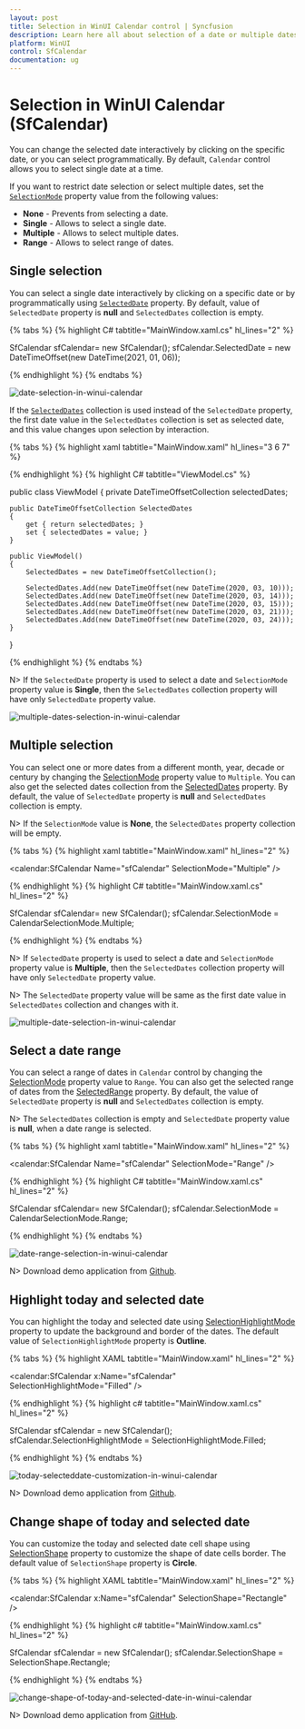 ```yaml
---
layout: post
title: Selection in WinUI Calendar control | Syncfusion
description: Learn here all about selection of a date or multiple dates in the Calendar (SfCalendar) control and more.
platform: WinUI
control: SfCalendar
documentation: ug
---
```


# Selection in WinUI Calendar (SfCalendar)

You can change the selected date interactively by clicking on the specific date, or you can select programmatically. By default, `Calendar` control allows you to select single date at a time. 

If you want to restrict date selection or select multiple dates, set the [`SelectionMode`](https://help.syncfusion.com/cr/winui/Syncfusion.UI.Xaml.Calendar.SfCalendar.html#Syncfusion_UI_Xaml_Calendar_SfCalendar_SelectionMode) property value from the following values:

* **None** - Prevents from selecting a date.
* **Single** - Allows to select a single date.
* **Multiple** - Allows to select multiple dates.
* **Range** -  Allows to select range of dates.

## Single selection

You can select a single date interactively by clicking on a specific date or by programmatically using [`SelectedDate`](https://help.syncfusion.com/cr/winui/Syncfusion.UI.Xaml.Calendar.SfCalendar.html#Syncfusion_UI_Xaml_Calendar_SfCalendar_SelectedDate) property. By default, value of `SelectedDate` property is **null** and `SelectedDates` collection is empty.

{% tabs %}
{% highlight C# tabtitle="MainWindow.xaml.cs" hl_lines="2" %}

SfCalendar sfCalendar= new SfCalendar();
sfCalendar.SelectedDate = new DateTimeOffset(new DateTime(2021, 01, 06));

{% endhighlight %}
{% endtabs %}

![date-selection-in-winui-calendar](Images/selection/date-selection-in-winui-calendar.png)

If the [`SelectedDates`](https://help.syncfusion.com/cr/winui/Syncfusion.UI.Xaml.Calendar.SfCalendar.html#Syncfusion_UI_Xaml_Calendar_SfCalendar_SelectedDates) collection is used instead of the `SelectedDate` property, the first date value in the `SelectedDates` collection is set as selected date, and this value changes upon selection by interaction.

{% tabs %}
{% highlight xaml tabtitle="MainWindow.xaml" hl_lines="3 6 7" %}

<Grid>
    <Grid.DataContext>
        <local:ViewModel x:Name="viewModel" />
    </Grid.DataContext>
    <calendar:SfCalendar x:Name="calendar"
                        SelectionMode="Single" 
                        SelectedDates="{x:Bind viewModel.SelectedDates, Mode=TwoWay}"
                        />
</Grid>

{% endhighlight %}
{% highlight C# tabtitle="ViewModel.cs" %}

public class ViewModel
{
    private DateTimeOffsetCollection selectedDates;

    public DateTimeOffsetCollection SelectedDates
    {
        get { return selectedDates; }
        set { selectedDates = value; }
    }

    public ViewModel()
    {
        SelectedDates = new DateTimeOffsetCollection();

        SelectedDates.Add(new DateTimeOffset(new DateTime(2020, 03, 10)));
        SelectedDates.Add(new DateTimeOffset(new DateTime(2020, 03, 14)));
        SelectedDates.Add(new DateTimeOffset(new DateTime(2020, 03, 15)));
        SelectedDates.Add(new DateTimeOffset(new DateTime(2020, 03, 21)));
        SelectedDates.Add(new DateTimeOffset(new DateTime(2020, 03, 24)));
    }
}

{% endhighlight %}
{% endtabs %}

N> If the `SelectedDate` property is used to select a date and `SelectionMode` property value is **Single**, then the `SelectedDates` collection property will have only `SelectedDate` property value. 

![multiple-dates-selection-in-winui-calendar](Images/selection/multiple-dates-selection-in-winui-calendar.png)

## Multiple selection

You can select one or more dates from a different month, year, decade or century by changing the [SelectionMode](https://help.syncfusion.com/cr/winui/Syncfusion.UI.Xaml.Calendar.SfCalendar.html#Syncfusion_UI_Xaml_Calendar_SfCalendar_SelectionMode) property value to `Multiple`. You can also get the selected dates collection from the [SelectedDates](https://help.syncfusion.com/cr/winui/Syncfusion.UI.Xaml.Calendar.SfCalendar.html#Syncfusion_UI_Xaml_Calendar_SfCalendar_SelectedDates) property. By default, the value of `SelectedDate` property is **null** and `SelectedDates` collection is empty.

N> If the `SelectionMode` value is **None**, the `SelectedDates` property collection will be empty. 

{% tabs %}
{% highlight xaml tabtitle="MainWindow.xaml" hl_lines="2" %}

<calendar:SfCalendar Name="sfCalendar" 
                     SelectionMode="Multiple" />

{% endhighlight %}
{% highlight C# tabtitle="MainWindow.xaml.cs" hl_lines="2" %}

SfCalendar sfCalendar= new SfCalendar();
sfCalendar.SelectionMode = CalendarSelectionMode.Multiple;

{% endhighlight %}
{% endtabs %}

N> If `SelectedDate` property is used to select a date and `SelectionMode` property value is **Multiple**, then the `SelectedDates` collection property will have only `SelectedDate` property value. 

N> The `SelectedDate` property value will be same as the first date value in `SelectedDates` collection and changes with it.

![multiple-date-selection-in-winui-calendar](Images/getting-started/multiple-date-selection-in-winui-calendar.png)

## Select a date range

You can select a range of dates in `Calendar` control by changing the [SelectionMode](https://help.syncfusion.com/cr/winui/Syncfusion.UI.Xaml.Calendar.SfCalendar.html#Syncfusion_UI_Xaml_Calendar_SfCalendar_SelectionMode) property value to `Range`. You can also get the selected range of dates from the [SelectedRange](https://help.syncfusion.com/cr/winui/Syncfusion.UI.Xaml.Calendar.SfCalendar.html#Syncfusion_UI_Xaml_Calendar_SfCalendar_SelectedDates) property. By default, the value of `SelectedDate` property is **null** and `SelectedDates` collection is empty.

N> The `SelectedDates` collection is empty and `SelectedDate` property value is **null**, when a date range is selected.

{% tabs %}
{% highlight xaml tabtitle="MainWindow.xaml" hl_lines="2" %}

<calendar:SfCalendar Name="sfCalendar" 
                     SelectionMode="Range" />

{% endhighlight %}
{% highlight C# tabtitle="MainWindow.xaml.cs" hl_lines="2" %}

SfCalendar sfCalendar= new SfCalendar();
sfCalendar.SelectionMode = CalendarSelectionMode.Range;

{% endhighlight %}
{% endtabs %}

![date-range-selection-in-winui-calendar](Images/getting-started/date-range-selection-in-winui-calendar.png)

N> Download demo application from [Github](https://github.com/SyncfusionExamples/syncfusion-winui-tools-calendar-examples/tree/main/Samples/Selection).

## Highlight today and selected date

You can highlight the today and selected date using [SelectionHighlightMode](https://help.syncfusion.com/cr/winui/Syncfusion.UI.Xaml.Calendar.SfCalendar.html#Syncfusion_UI_Xaml_Calendar_SfCalendar_SelectionHighlightMode) property to update the background and border of the dates. The default value of `SelectionHighlightMode` property is **Outline**.

{% tabs %}
{% highlight XAML tabtitle="MainWindow.xaml" hl_lines="2" %}

<calendar:SfCalendar x:Name="sfCalendar" 
                     SelectionHighlightMode="Filled"
                     />

{% endhighlight %}
{% highlight c# tabtitle="MainWindow.xaml.cs" hl_lines="2" %}

SfCalendar sfCalendar = new SfCalendar();
sfCalendar.SelectionHighlightMode = SelectionHighlightMode.Filled;

{% endhighlight %}
{% endtabs %}

![today-selecteddate-customization-in-winui-calendar](Images/selection/today-selecteddate-customization-in-winui-calendar.png)

N> Download demo application from [Github](https://github.com/SyncfusionExamples/syncfusion-winui-tools-calendar-examples/tree/main/Samples/Selection).

## Change shape of today and selected date

 You can customize the today and selected date cell shape using [SelectionShape](https://help.syncfusion.com/cr/winui/Syncfusion.UI.Xaml.Calendar.SfCalendar.html#Syncfusion_UI_Xaml_Calendar_SfCalendar_SelectionShape) property to customize the shape of date cells border. The default value of `SelectionShape` property is **Circle**.

{% tabs %}
{% highlight XAML tabtitle="MainWindow.xaml" hl_lines="2" %}

<calendar:SfCalendar x:Name="sfCalendar"
                     SelectionShape="Rectangle"
                     />

{% endhighlight %}
{% highlight c# tabtitle="MainWindow.xaml.cs" hl_lines="2" %}

SfCalendar sfCalendar = new SfCalendar();
sfCalendar.SelectionShape = SelectionShape.Rectangle;

{% endhighlight %}
{% endtabs %}

![change-shape-of-today-and-selected-date-in-winui-calendar](Images/selection/change-shape-of-today-and-selected-date-in-winui-calendar.png)

N> Download demo application from [GitHub](https://github.com/SyncfusionExamples/syncfusion-winui-tools-calendar-examples/blob/main/Samples/Selection).

